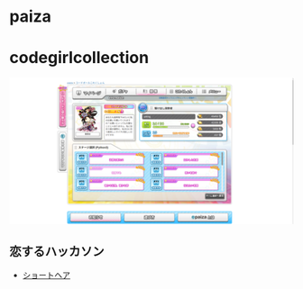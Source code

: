# paiza

# codegirlcollection

![codegirlcollection](./images/test.png)

## 恋するハッカソン

- [ショートヘア](./images/shorthair.py)



